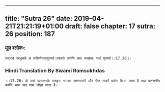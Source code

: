 
---
title: "Sutra 26"
date: 2019-04-21T21:21:19+01:00
draft: false
chapter: 17
sutra: 26
position: 187
---
### मूल श्लोकः:
```
सद्भावे साधुभावे च सदित्येतत्प्रयुज्यते।प्रशस्ते कर्मणि तथा सच्छब्दः पार्थ युज्यते।।17.26।।

```

### Hindi Translation By Swami Ramsukhdas
```
।।17.26।।हे पार्थ परमात्माके सत्इस नामका सत्तामात्रमें और श्रेष्ठ भावमें प्रयोग किया जाता है तथा प्रशंसनीय कर्मके साथ सत् शब्द जोड़ा जाता है।

```

